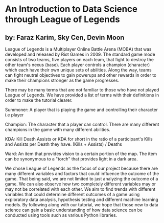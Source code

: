 # An Introduction to Data Science through League of Legends
## by: Faraz Karim, Sky Cen, Devin Moon

League of Legends is a Multiplayer Online Battle Arena (MOBA) that was developed and released by Riot Games in 2009. The standard game mode consists of two teams, five players on each team, that fight to destroy the other team's nexus (base). Each player controls a champion (character) which each have their own unique sets of abilities. Along the way, teams can fight neutral objectives to gain powerups and other rewards in order to make their champions stronger as the game progresses.

There may be many terms that are not familiar to those who have not played League of Legends. We have provided a list of terms with their definitions in order to make the tutorial clearer.

Summoner: A player that is playing the game and controlling their character i.e player

Champion: The character that a player can control. There are many different champions in the game with many different abilities.

KDA: Kill Death Assists or KDA for short in the ratio of a participant's Kills and Assists per Death they have. (Kills + Assists) / Deaths

Ward: An item that provides vision to a certain portion of the map. The item can be synonymous to a "torch" that provides light in a dark area.

We chose League of Legends as the focus of our project because there are many different variables and factors that could influence the outcome of the game. That being said, we are not limited to just analyzing the outcome of a game. We can also observe how two completely different variables may or may not be correlated with each other. We aim to find trends with different variables that could determine different outcomes of a game using exploratory data analysis, hypothesis testing and different machine learning models. By following along with our tutorial, we hope that those new to data science can gain a basic understanding of how data science can be conducted using tools such as various Python libraries.
